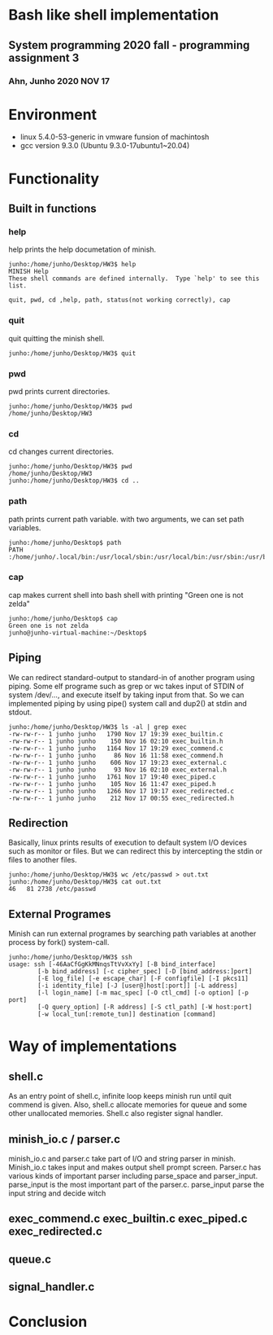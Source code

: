 # Bash like shell implementation
## System programming 2020 fall - programming assignment 3
### Ahn, Junho 2020 NOV 17

# Environment
* linux 5.4.0-53-generic in vmware funsion of machintosh
* gcc version 9.3.0 (Ubuntu 9.3.0-17ubuntu1~20.04)

# Functionality
## Built in functions
### help
help prints the help documetation of minish. 

    junho:/home/junho/Desktop/HW3$ help
    MINISH Help
    These shell commands are defined internally.  Type `help' to see this list.

    quit, pwd, cd ,help, path, status(not working correctly), cap

### quit
quit quitting the minish shell.

    junho:/home/junho/Desktop/HW3$ quit

### pwd
pwd prints current directories.

    junho:/home/junho/Desktop/HW3$ pwd
    /home/junho/Desktop/HW3

### cd
cd changes current directories.

    junho:/home/junho/Desktop/HW3$ pwd
    /home/junho/Desktop/HW3
    junho:/home/junho/Desktop/HW3$ cd ..

### path
path prints current path variable. with two arguments, we can set path variables.

    junho:/home/junho/Desktop$ path
    PATH :/home/junho/.local/bin:/usr/local/sbin:/usr/local/bin:/usr/sbin:/usr/bin:/sbin:/bin:/usr/games:/usr/local/games:/snap/bin

### cap
cap makes current shell into bash shell with printing "Green one is not zelda"

    junho:/home/junho/Desktop$ cap
    Green one is not zelda
    junho@junho-virtual-machine:~/Desktop$ 

## Piping
We can redirect standard-output to standard-in of another program using piping. Some elf programe such as grep or wc takes input of STDIN of system /dev/..., and execute itself by taking input from that. So we can implemented piping by using pipe() system call and dup2() at stdin and stdout. 

    junho:/home/junho/Desktop/HW3$ ls -al | grep exec
    -rw-rw-r-- 1 junho junho   1790 Nov 17 19:39 exec_builtin.c
    -rw-rw-r-- 1 junho junho    150 Nov 16 02:10 exec_builtin.h
    -rw-rw-r-- 1 junho junho   1164 Nov 17 19:29 exec_commend.c
    -rw-rw-r-- 1 junho junho     86 Nov 16 11:58 exec_commend.h
    -rw-rw-r-- 1 junho junho    606 Nov 17 19:23 exec_external.c
    -rw-rw-r-- 1 junho junho     93 Nov 16 02:10 exec_external.h
    -rw-rw-r-- 1 junho junho   1761 Nov 17 19:40 exec_piped.c
    -rw-rw-r-- 1 junho junho    105 Nov 16 11:47 exec_piped.h
    -rw-rw-r-- 1 junho junho   1266 Nov 17 19:17 exec_redirected.c
    -rw-rw-r-- 1 junho junho    212 Nov 17 00:55 exec_redirected.h

## Redirection
Basically, linux prints results of execution to default system I/O devices such as monitor or files. But we can redirect this by intercepting the stdin or files to another files. 

    junho:/home/junho/Desktop/HW3$ wc /etc/passwd > out.txt
    junho:/home/junho/Desktop/HW3$ cat out.txt
    46   81 2738 /etc/passwd

## External Programes
Minish can run external programes by searching path variables at another process by fork() system-call. 

    junho:/home/junho/Desktop/HW3$ ssh
    usage: ssh [-46AaCfGgKkMNnqsTtVvXxYy] [-B bind_interface]
            [-b bind_address] [-c cipher_spec] [-D [bind_address:]port]
            [-E log_file] [-e escape_char] [-F configfile] [-I pkcs11]
            [-i identity_file] [-J [user@]host[:port]] [-L address]
            [-l login_name] [-m mac_spec] [-O ctl_cmd] [-o option] [-p port]
            [-Q query_option] [-R address] [-S ctl_path] [-W host:port]
            [-w local_tun[:remote_tun]] destination [command]

# Way of implementations
## shell.c
As an entry point of shell.c, infinite loop keeps minish run until quit commend is given. Also, shell.c allocate memories for queue and some other unallocated memories. Shell.c also register signal handler.

## minish_io.c / parser.c
minish_io.c and parser.c take part of I/O and string parser in minish. Minish_io.c takes input and makes output shell prompt screen. Parser.c has various kinds of important parser including parse_space and parser_input. parse_input is the most important part of the parser.c. parse_input parse the input string and decide witch 

## exec_commend.c exec_builtin.c exec_piped.c exec_redirected.c 

## queue.c

## signal_handler.c

# Conclusion


